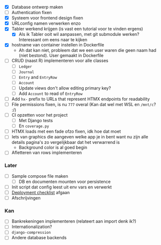- [x] Database ontwerp maken
- [ ] Authentication fixen
- [x] Systeem voor frontend design fixen
- [x] URLconfig namen verwerken enzo
- [x] Tabler werkend krijgen (is vast een tutorial voor te vinden ergens)
	- [x] Als ik Tabler ooit wil aanpassen, met git submodule werken? Interessant om eens naar te kijken
- [x] hostname van container instellen in Dockerfile
	- Ah dat kan niet, probleem dat we een user waren die geen naam had (niet bestond). User gemaakt in Dockerfile
- [ ] CRUD (naast R) implementeren voor alle classes
	- [ ] `Ledger`
	- [ ] `Journal`
	- [ ] `Entry` and `EntryRow`
	- [ ] `Account`
	- [ ] Update views don't allow editing primary key?
	- [ ] Add `Account` to read of `EntryRow`
- [ ] Add `hx-` prefix to URLs that represent HTMX endpoints for readability
- [ ] File permissions fixen, is nu `777` overal (Kan dat wel met WSL en `/mnt/c`? :/)
- [ ] CI opzetten voor het project
	- [ ] Met Django tests
	- [ ] En `coverage.py`
- [ ] HTMX loads met een fade ofzo fixen, idk hoe dat moet
- [ ] Iets van graphics die aangeven welke app je in bent want nu zijn alle details pagina's zo vergelijkbaar dat het verwarrend is
	- Background color is al goed begin
- [ ] Afletteren van rows implementeren
### Later
- [ ] Sample compose file maken
	- [ ] DB en documenten mounten voor persistence
- [ ] Init script dat config leest uit env vars en verwerkt
- [ ] [Deployment checklist](https://docs.djangoproject.com/en/4.2/howto/deployment/checklist/) afgaan
- [ ] Afschrijvingen
### Kan
- [ ] Bankrekeningen implementeren (relateert aan import denk ik?)
- [ ] Internationalization?
- [ ] `django-compression`
- [ ] Andere database backends